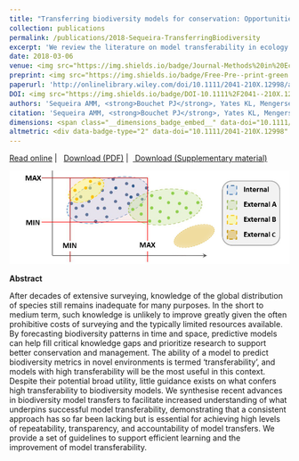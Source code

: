 ```yaml
---
title: "Transferring biodiversity models for conservation: Opportunities and challenges"
collection: publications
permalink: /publications/2018-Sequeira-TransferringBiodiversity
excerpt: 'We review the literature on model transferability in ecology and summarise the factors that underpin successful models transfers. We also propose a methodological framework that can facilitate the standardisation and correct application of biodiversity (ecological) models in novel environments.'
date: 2018-03-06
venue: <img src="https://img.shields.io/badge/Journal-Methods%20in%20Ecology%20and%20Evolution-blue.svg?longCache=true&style=flat-square">
preprint: <img src="https://img.shields.io/badge/Free-Pre--print-green.svg?longCache=true&style=flat-square">
paperurl: 'http://onlinelibrary.wiley.com/doi/10.1111/2041-210X.12998/abstract'
DOI: <img src="https://img.shields.io/badge/DOI-10.1111%2F2041--210X.12998-yellow.svg?longCache=true&style=flat-square">
authors: 'Sequeira AMM, <strong>Bouchet PJ</strong>, Yates KL, Mengersen K, Caley MJ'
citation: 'Sequeira AMM, <strong>Bouchet PJ</strong>, Yates KL, Mengersen K, Caley MJ. 2018. Transferring biodiversity models for conservation: Opportunities and challenges. <em>Methods in Ecology and Evolution</em>, DOI: 10.1111/2041-210X.12998.'
dimensions: <span class="__dimensions_badge_embed__" data-doi="10.1111/2041-210X.12998" data-legend="hover-right" data-style="small_rectangle"></span><script async src="https://badge.dimensions.ai/badge.js" charset="utf-8"></script>
altmetric: <div data-badge-type="2" data-doi="10.1111/2041-210X.12998" class="altmetric-embed"></div>
---
```

<i class="fa fa-link" aria-hidden="true"></i> <a href="http://onlinelibrary.wiley.com/doi/10.1111/2041-210X.12998/abstract"> Read online</a>&nbsp;<span>&#124;</span> &nbsp;<i class="fa fa-file-pdf-o" aria-hidden="true"></i> <a href="https://phbouchet.github.io/files/Sequeira-2018-MEE-TransferringBiodiversityModels-PrePrint.pdf">  Download (PDF)</a>
<span>&#124;</span> &nbsp;<i class="fa fa-file-pdf-o" aria-hidden="true"></i><a href="https://phbouchet.github.io/files/Sequeira-2018-MEE-TransferringBiodiversityModels-SI.pdf">  Download (Supplementary material)</a>


<img src='/images/Sequeira2018-TransferringBiodiversity-hero.jpg'>
<br>

<strong>Abstract</strong>

After decades of extensive surveying, knowledge of the global distribution of species still remains inadequate for many purposes. In the short to medium term, such knowledge is unlikely to improve greatly given the often prohibitive costs of surveying and the typically limited resources available. By forecasting biodiversity patterns in time and space, predictive models can help fill critical knowledge gaps and prioritize research to support better conservation and management. The ability of a model to predict biodiversity metrics in novel environments is termed ‘transferability’, and models with high transferability will be the most useful in this context. Despite their potential broad utility, little guidance exists on what confers high transferability to biodiversity models. We synthesise recent advances in biodiversity model transfers to facilitate increased understanding of what underpins successful model transferability, demonstrating that a consistent approach has so far been lacking but is essential for achieving high levels of repeatability, transparency, and accountability of model transfers. We provide a set of guidelines to support efficient learning and the improvement of model transferability.
